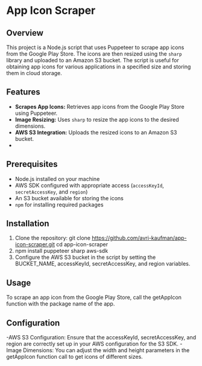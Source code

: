 # App Icon Scraper

## Overview

This project is a Node.js script that uses Puppeteer to scrape app icons from the Google Play Store. The icons are then resized using the `sharp` library and uploaded to an Amazon S3 bucket. The script is useful for obtaining app icons for various applications in a specified size and storing them in cloud storage.

## Features

- **Scrapes App Icons:** Retrieves app icons from the Google Play Store using Puppeteer.
- **Image Resizing:** Uses `sharp` to resize the app icons to the desired dimensions.
- **AWS S3 Integration:** Uploads the resized icons to an Amazon S3 bucket.
- 

## Prerequisites 

- Node.js installed on your machine
- AWS SDK configured with appropriate access (`accessKeyId`, `secretAccessKey`, and `region`)
- An S3 bucket available for storing the icons
- `npm` for installing required packages

## Installation

1. Clone the repository:
   git clone https://github.com/avri-kaufman/app-icon-scraper.git
   cd app-icon-scraper
2. npm install puppeteer sharp aws-sdk
3. Configure the AWS S3 bucket in the script by setting the BUCKET_NAME, accessKeyId, secretAccessKey, and region variables.

## Usage

To scrape an app icon from the Google Play Store, call the getAppIcon function with the package name of the app.

## Configuration

-AWS S3 Configuration: Ensure that the accessKeyId, secretAccessKey, and region are correctly set up in your AWS configuration for the S3 SDK.
-Image Dimensions: You can adjust the width and height parameters in the getAppIcon function call to get icons of different sizes.
